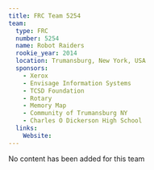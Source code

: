 ```yaml
---
title: FRC Team 5254
team:
  type: FRC
  number: 5254
  name: Robot Raiders
  rookie_year: 2014
  location: Trumansburg, New York, USA
  sponsors:
    - Xerox
    - Envisage Information Systems
    - TCSD Foundation
    - Rotary
    - Memory Map
    - Community of Trumansburg NY
    - Charles O Dickerson High School
  links:
    Website: 
---
```

No content has been added for this team